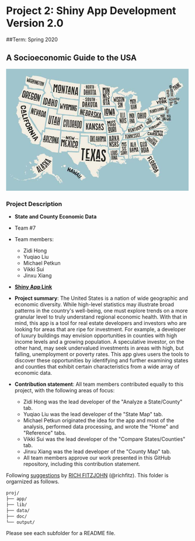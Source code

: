 # Project 2: Shiny App Development Version 2.0

##Term: Spring 2020
## A Socioeconomic Guide to the USA

<img src="doc/figs/States.jpg" width="500">

### Project Description
+ **State and County Economic Data**
+ Team #7
+ Team members:
	+ Zidi Hong
	+ Yuqiao Liu
	+ Michael Petkun
	+ Vikki Sui
	+ Jinxu Xiang

+ [**Shiny App Link**](https://zh2404.shinyapps.io/Project2_Group7/)

+ **Project summary**: The United States is a nation of wide geographic and economic diversity. While high-level statistics may illustrate broad patterns in the country's well-being, one must explore trends on a more granular level to truly understand regional economic health. With that in mind, this app is a tool for real estate developers and investors who are looking for areas that are ripe for investment. For example, a developer of luxury buildings may envision opportunities in counties with high income levels and a growing population. A speculative investor, on the other hand, may seek undervalued investments in areas with high, but falling, unemployment or poverty rates. This app gives users the tools to discover these opportunities by identifying and further examining states and counties that exhibit certain characteristics from a wide array of economic data.

+ **Contribution statement**: All team members contributed equally to this project, with the following areas of focus:
	+ Zidi Hong was the lead developer of the "Analyze a State/County" tab.
	+ Yuqiao Liu was the lead developer of the "State Map" tab.
	+ Michael Petkun originated the idea for the app and most of the analysis, performed data processing, and wrote the "Home" and "Reference" tabs.
	+ Vikki Sui was the lead developer of the "Compare States/Counties" tab.
	+ Jinxu Xiang was the lead developer of the "County Map" tab.
	+ All team members approve our work presented in this GitHub repository, including this contribution statement. 

Following [suggestions](http://nicercode.github.io/blog/2013-04-05-projects/) by [RICH FITZJOHN](http://nicercode.github.io/about/#Team) (@richfitz). This folder is orgarnized as follows.

```
proj/
├── app/
├── lib/
├── data/
├── doc/
└── output/
```

Please see each subfolder for a README file.
